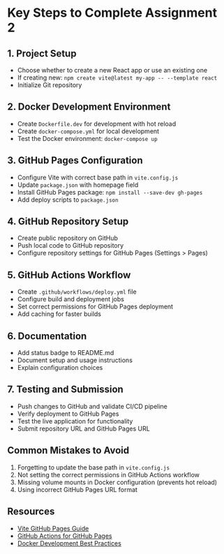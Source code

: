 # Key Steps to Complete Assignment 2

## 1. Project Setup
- Choose whether to create a new React app or use an existing one
- If creating new: `npm create vite@latest my-app -- --template react`
- Initialize Git repository

## 2. Docker Development Environment
- Create `Dockerfile.dev` for development with hot reload
- Create `docker-compose.yml` for local development
- Test the Docker environment: `docker-compose up`

## 3. GitHub Pages Configuration
- Configure Vite with correct base path in `vite.config.js`
- Update `package.json` with homepage field
- Install GitHub Pages package: `npm install --save-dev gh-pages`
- Add deploy scripts to `package.json`

## 4. GitHub Repository Setup
- Create public repository on GitHub
- Push local code to GitHub repository
- Configure repository settings for GitHub Pages (Settings > Pages)

## 5. GitHub Actions Workflow
- Create `.github/workflows/deploy.yml` file
- Configure build and deployment jobs
- Set correct permissions for GitHub Pages deployment
- Add caching for faster builds

## 6. Documentation
- Add status badge to README.md
- Document setup and usage instructions
- Explain configuration choices

## 7. Testing and Submission
- Push changes to GitHub and validate CI/CD pipeline
- Verify deployment to GitHub Pages
- Test the live application for functionality
- Submit repository URL and GitHub Pages URL

## Common Mistakes to Avoid
1. Forgetting to update the base path in `vite.config.js`
2. Not setting the correct permissions in GitHub Actions workflow
3. Missing volume mounts in Docker configuration (prevents hot reload)
4. Using incorrect GitHub Pages URL format

## Resources
- [Vite GitHub Pages Guide](https://vitejs.dev/guide/static-deploy.html#github-pages)
- [GitHub Actions for GitHub Pages](https://github.com/marketplace/actions/deploy-to-github-pages)
- [Docker Development Best Practices](https://docs.docker.com/develop/dev-best-practices/) 